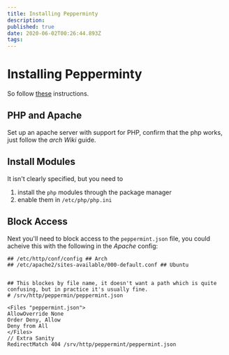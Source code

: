 ```yaml
---
title: Installing Pepperminty
description: 
published: true
date: 2020-06-02T00:26:44.893Z
tags: 
---
```


# Installing Pepperminty
So follow [these](https://starbeamrainbowlabs.com/labs/peppermint/__nightdocs/04-Getting-Started.html) instructions.

## PHP and Apache
Set up an apache server with support for PHP, confirm that the php works, just follow the *arch Wiki* guide.

## Install Modules
It isn't clearly specified, but you need to

1. install the `php` modules through the package manager
2. enable them in `/etc/php/php.ini`

## Block Access
Next you'll need to block access to the `peppermint.json` file, you could acheive this with the following in the *Apache* config:

```
## /etc/http/conf/config ## Arch
## /etc/apache2/sites-available/000-default.conf ## Ubuntu


## This blockes by file name, it doesn't want a path which is quite confusing, but in practice it's usually fine.
# /srv/http/peppermin/peppermint.json

<Files "peppermint.json">
AllowOverride None
Order Deny, Allow
Deny from All
</Files>
// Extra Sanity
RedirectMatch 404 /srv/http/peppermint/peppermint.json
```